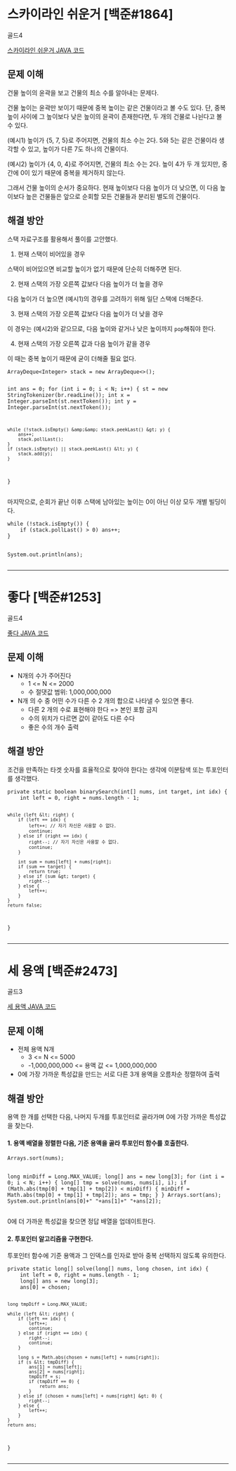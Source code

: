 <h1 id="스카이라인-쉬운거-백준1864">스카이라인 쉬운거 [백준#1864]</h1>
<p>골드4</p>
<p><a href="https://github.com/becooq81/Algorithms/blob/main/Java/%EB%B0%B1%EC%A4%80/Gold/1863.%E2%80%85%EC%8A%A4%EC%B9%B4%EC%9D%B4%EB%9D%BC%EC%9D%B8%E2%80%85%EC%89%AC%EC%9A%B4%EA%B1%B0/%EC%8A%A4%EC%B9%B4%EC%9D%B4%EB%9D%BC%EC%9D%B8%E2%80%85%EC%89%AC%EC%9A%B4%EA%B1%B0.java">스카이라인 쉬운거 JAVA 코드</a></p>
<h2 id="문제-이해">문제 이해</h2>
<p>건물 높이의 윤곽을 보고 건물의 최소 수를 알아내는 문제다. </p>
<p>건물 높이는 윤곽만 보이기 때문에 중복 높이는 같은 건물이라고 볼 수도 있다. 단, 중복 높이 사이에 그 높이보다 낮은 높이의 윤곽이 존재한다면, 두 개의 건물로 나뉜다고 볼 수 있다.</p>
<p>(예시1) 높이가 {5, 7, 5}로 주어지면, 건물의 최소 수는 2다. 5와 5는 같은 건물이라 생각할 수 있고, 높이가 다른 7도 하나의 건물이다.</p>
<p>(예시2) 높이가 {4, 0, 4}로 주어지면, 건물의 최소 수는 2다. 높이 4가 두 개 있지만, 중간에 0이 있기 때문에 중복을 제거하지 않는다.</p>
<p>그래서 건물 높이의 순서가 중요하다. 현재 높이보다 다음 높이가 더 낮으면, 이 다음 높이보다 높은 건물들은 앞으로 순회할 모든 건물들과 분리된 별도의 건물이다. </p>
<h2 id="해결-방안">해결 방안</h2>
<p>스택 자료구조를 활용해서 풀이를 고안했다. </p>
<ol>
<li>현재 스택이 비어있을 경우</li>
</ol>
<p>스택이 비어있으면 비교할 높이가 없기 때문에 단순히 더해주면 된다.</p>
<ol start="2">
<li>현재 스택의 가장 오른쪽 값보다 다음 높이가 더 높을 경우</li>
</ol>
<p>다음 높이가 더 높으면 (예시1)의 경우를 고려하기 위해 일단 스택에 더해준다.</p>
<ol start="3">
<li>현재 스택의 가장 오른쪽 값보다 다음 높이가 더 낮을 경우</li>
</ol>
<p>이 경우는 (예시2)와 같으므로, 다음 높이와 같거나 낮은 높이까지 <code>pop</code>해줘야 한다.</p>
<ol start="4">
<li>현재 스택의 가장 오른쪽 값과 다음 높이가 같을 경우</li>
</ol>
<p>이 때는 중복 높이기 때문에 굳이 더해줄 필요 없다.</p>
<pre><code class="language-java">ArrayDeque&lt;Integer&gt; stack = new ArrayDeque&lt;&gt;();

int ans = 0;
for (int i = 0; i &lt; N; i++) {
    st = new StringTokenizer(br.readLine());
    int x = Integer.parseInt(st.nextToken());
    int y = Integer.parseInt(st.nextToken());

    while (!stack.isEmpty() &amp;&amp; stack.peekLast() &gt; y) {
        ans++;
        stack.pollLast();
    }
    if (stack.isEmpty() || stack.peekLast() &lt; y) {
        stack.add(y);
    }
}</code></pre>
<p>마지막으로, 순회가 끝난 이후 스택에 남아있는 높이는 0이 아닌 이상 모두 개별 빌딩이다.</p>
<pre><code class="language-java">while (!stack.isEmpty()) {
    if (stack.pollLast() &gt; 0) ans++;
}

System.out.println(ans);</code></pre>
<hr />
<h1 id="좋다-백준1253">좋다 [백준#1253]</h1>
<p>골드4</p>
<p><a href="https://github.com/becooq81/Algorithms/blob/main/Java/%EB%B0%B1%EC%A4%80/Gold/1253.%E2%80%85%EC%A2%8B%EB%8B%A4/%EC%A2%8B%EB%8B%A4.java">좋다 JAVA 코드</a></p>
<h2 id="문제-이해-1">문제 이해</h2>
<ul>
<li>N개의 수가 주어진다<ul>
<li>1 &lt;= N &lt;= 2000</li>
<li>수 절댓값 범위: 1,000,000,000</li>
</ul>
</li>
<li>N개 의 수 중 어떤 수가 다른 수 2 개의 합으로 나타낼 수 있으면 좋다.<ul>
<li>다른 2 개의 수로 표현해야 한다 =&gt; 본인 포함 금지</li>
<li>수의 위치가 다르면 값이 같아도 다른 수다</li>
<li>좋은 수의 개수 출력</li>
</ul>
</li>
</ul>
<h2 id="해결-방안-1">해결 방안</h2>
<p>조건을 만족하는 타겟 숫자를 효율적으로 찾아야 한다는 생각에 이분탐색 또는 투포인터를 생각했다. </p>
<pre><code class="language-java">private static boolean binarySearch(int[] nums, int target, int idx) {
    int left = 0, right = nums.length - 1;

    while (left &lt; right) {
        if (left == idx) {
            left++; // 자기 자신은 사용할 수 없다.
            continue;
        } else if (right == idx) {
            right--; // 자기 자신은 사용할 수 없다.
            continue;
        }

        int sum = nums[left] + nums[right];
        if (sum == target) {
            return true;
        } else if (sum &gt; target) {
            right--;
        } else {
            left++;
        }
    }
    return false;
}</code></pre>
<hr />
<h1 id="세-용액-백준2473">세 용액 [백준#2473]</h1>
<p>골드3</p>
<p><a href="https://github.com/becooq81/Algorithms/blob/main/Java/%EB%B0%B1%EC%A4%80/Gold/2473.%E2%80%85%EC%84%B8%E2%80%85%EC%9A%A9%EC%95%A1/%EC%84%B8%E2%80%85%EC%9A%A9%EC%95%A1.java">세 용액 JAVA 코드</a></p>
<h2 id="문제-이해-2">문제 이해</h2>
<ul>
<li>전체 용액 N개<ul>
<li>3 &lt;= N &lt;= 5000</li>
<li>-1,000,000,000 &lt;= 용액 값 &lt;= 1,000,000,000</li>
</ul>
</li>
<li>0에 가장 가까운 특성값을 만드는 서로 다른 3개 용액을 오름차순 정렬하여 출력</li>
</ul>
<h2 id="해결-방안-2">해결 방안</h2>
<p>용액 한 개를 선택한 다음, 나머지 두개를 투포인터로 골라가며 0에 가장 가까운 특성값을 찾는다. </p>
<h4 id="1-용액-배열을-정렬한-다음-기준-용액을-골라-투포인터-함수를-호출한다">1. 용액 배열을 정렬한 다음, 기준 용액을 골라 투포인터 함수를 호출한다.</h4>
<pre><code class="language-java">Arrays.sort(nums);

long minDiff = Long.MAX_VALUE;
long[] ans = new long[3];
for (int i = 0; i &lt; N; i++) {
    long[] tmp = solve(nums, nums[i], i);
    if (Math.abs(tmp[0] + tmp[1] + tmp[2]) &lt; minDiff) {
        minDiff = Math.abs(tmp[0] + tmp[1] + tmp[2]);
        ans = tmp;
    }
}
Arrays.sort(ans);
System.out.println(ans[0]+&quot; &quot;+ans[1]+&quot; &quot;+ans[2]);</code></pre>
<p>0에 더 가까운 특성값을 찾으면 정답 배열을 업데이트한다.</p>
<h4 id="2-투포인터-알고리즘을-구현한다">2. 투포인터 알고리즘을 구현한다.</h4>
<p>투포인터 함수에 기준 용액과 그 인덱스를 인자로 받아 중복 선택하지 않도록 유의한다. </p>
<pre><code class="language-java">private static long[] solve(long[] nums, long chosen, int idx) {
    int left = 0, right = nums.length - 1;
    long[] ans = new long[3];
    ans[0] = chosen;

    long tmpDiff = Long.MAX_VALUE;

    while (left &lt; right) {
        if (left == idx) {
            left++;
            continue;
        } else if (right == idx) {
            right--;
            continue;
        }

        long s = Math.abs(chosen + nums[left] + nums[right]);
        if (s &lt; tmpDiff) {
            ans[1] = nums[left];
            ans[2] = nums[right];
            tmpDiff = s;
            if (tmpDiff == 0) {
                return ans;
            }
        } else if (chosen + nums[left] + nums[right] &gt; 0) {
            right--;
        } else {
            left++;
        }
    }
    return ans;
}</code></pre>
<hr />